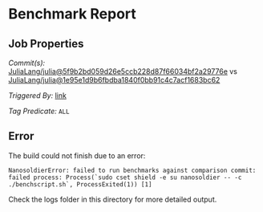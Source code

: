 # Benchmark Report

## Job Properties

*Commit(s):* [JuliaLang/julia@5f9b2bd059d26e5ccb228d87f66034bf2a29776e](https://github.com/JuliaLang/julia/commit/5f9b2bd059d26e5ccb228d87f66034bf2a29776e) vs [JuliaLang/julia@1e95e1d9b6fbdba1840f0bb91c4c7acf1683bc62](https://github.com/JuliaLang/julia/commit/1e95e1d9b6fbdba1840f0bb91c4c7acf1683bc62)

*Triggered By:* [link](https://github.com/JuliaLang/julia/pull/22732#issuecomment-314055916)

*Tag Predicate:* `ALL`

## Error

The build could not finish due to an error:

```
NanosoldierError: failed to run benchmarks against comparison commit: failed process: Process(`sudo cset shield -e su nanosoldier -- -c ./benchscript.sh`, ProcessExited(1)) [1]
```

Check the logs folder in this directory for more detailed output.

